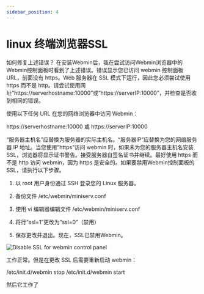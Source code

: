 ```yaml
---
sidebar_position: 4
---
```


# linux 终端浏览器SSL

如何修复上述错误？
在安装Webmin后，我在尝试访问Webmin浏览器中的Webmin控制面板时看到了上述错误。错误显示您已访问 webmin 控制面板 URL，前面没有 https。Web 服务器在 SSL 模式下运行，因此您必须尝试使用 https 而不是 http。请尝试使用网址“https://serverhostname:10000”或“https://serverIP:10000”，并检查是否收到相同的错误。

使用以下任何 URL 在您的网络浏览器中访问 Webmin：


https://serverhostname:10000 或
https://serverIP:10000

“服务器主机名”应替换为服务器的实际主机名。“服务器IP”应替换为您的网络服务器 IP 地址。当您使用“https”访问 webmin 时，如果未为您的服务器主机名安装 SSL，浏览器将显示证书警告。接受服务器自签名证书并继续。最好使用 https 而不是 http 访问 webmin，因为 https 是安全的。如果要禁用Webmin控制面板的SSL，请执行以下步骤。

1. 以 root 用户身份通过 SSH 登录您的 Linux 服务器。

2. 备份文件 /etc/webmin/miniserv.conf

3. 使用 vi 编辑器编辑文件 /etc/webmin/miniserv.conf

4. 将行“ssl=1”更改为“ssl=0”（禁用）

5. 保存更改并退出。现在，SSL已禁用Webmin。

![Disable SSL for webmin control panel](http://globedrill.com/wp-content/uploads/2016/07/Disable-SSL-for-webmin-control-panel.png)

工作正常。但是在更改 SSL 后需要重新启动 webmin：

/etc/init.d/webmin stop
/etc/init.d/webmin start

然后它工作了